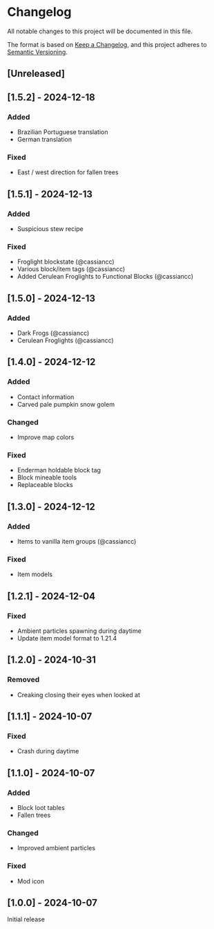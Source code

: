 # Changelog
All notable changes to this project will be documented in this file.

The format is based on [Keep a Changelog](https://keepachangelog.com/en/1.0.0/),
and this project adheres to [Semantic Versioning](https://semver.org/spec/v2.0.0.html).

## [Unreleased]

## [1.5.2] - 2024-12-18
### Added
- Brazilian Portuguese translation
- German translation

### Fixed
- East / west direction for fallen trees

## [1.5.1] - 2024-12-13
### Added
- Suspicious stew recipe

### Fixed
- Froglight blockstate (@cassiancc)
- Various block/item tags (@cassiancc)
- Added Cerulean Froglights to Functional Blocks (@cassiancc)

## [1.5.0] - 2024-12-13
### Added
- Dark Frogs (@cassiancc)
- Cerulean Froglights (@cassiancc)

## [1.4.0] - 2024-12-12
### Added
- Contact information
- Carved pale pumpkin snow golem

### Changed
- Improve map colors

### Fixed
- Enderman holdable block tag
- Block mineable tools
- Replaceable blocks

## [1.3.0] - 2024-12-12
### Added
- Items to vanilla item groups (@cassiancc)

### Fixed
- Item models

## [1.2.1] - 2024-12-04
### Fixed
- Ambient particles spawning during daytime
- Update item model format to 1.21.4

## [1.2.0] - 2024-10-31
### Removed
- Creaking closing their eyes when looked at

## [1.1.1] - 2024-10-07
### Fixed
- Crash during daytime

## [1.1.0] - 2024-10-07
### Added
- Block loot tables
- Fallen trees

### Changed
- Improved ambient particles

### Fixed
- Mod icon

## [1.0.0] - 2024-10-07
Initial release